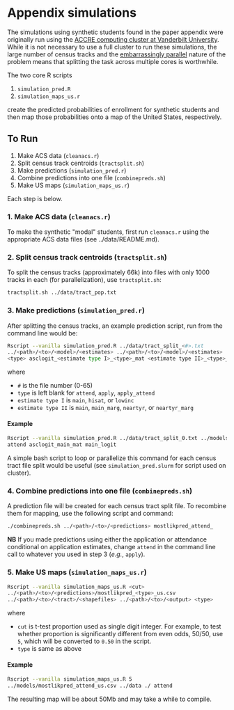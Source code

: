 # Appendix simulations

The simulations using synthetic students found in the paper appendix
were originally run using the [ACCRE computing cluster at Vanderbilt
University](https://www.vanderbilt.edu/accre/). While it is not
necessary to use a full cluster to run these simulations, the large
number of census tracks and the [embarrassingly
parallel](https://en.wikipedia.org/wiki/Embarrassingly_parallel)
nature of the problem means that splitting the task across multiple
cores is worthwhile.

The two core R scripts

1. `simulation_pred.R`
2. `simulation_maps_us.r`

create the predicted probabilities of enrollment for synthetic
students and then map those probabilities onto a map of the United
States, respectively.

## To Run

1. Make ACS data (`cleanacs.r`)  
2. Split census track centroids (`tractsplit.sh`)  
3. Make predictions (`simulation_pred.r`)  
4. Combine predictions into one file (`combinepreds.sh`)  
5. Make US maps (`simulation_maps_us.r`)  

Each step is below.

### 1. Make ACS data (`cleanacs.r`)

To make the synthetic "modal" students, first run `cleanacs.r` using
the appropriate ACS data files (see ../data/README.md).

### 2. Split census track centroids (`tractsplit.sh`)

To split the census tracks (approximately 66k) into files with only
1000 tracks in each (for parallelization), use `tractsplit.sh`:

```bash
tractsplit.sh ../data/tract_pop.txt
```

### 3. Make predictions (`simulation_pred.r`)

After splitting the census tracks, an example prediction script, run
from the command line would be:

```bash
Rscript --vanilla simulation_pred.R ../data/tract_split_<#>.txt
../<path>/<to>/<model>/<estimates> ../<path>/<to>/<model>/<estimates>
<type> asclogit_<estimate type I>_<type>_mat <estimate type II>_<type>_logit
```

where  

* `#` is the file number (0-65)  
* `type` is left blank for `attend`, `apply`, `apply_attend`  
* `estimate type I` is `main`, `hisat`, or `lowinc`  
* `estimate type II` is `main`, `main_marg`, `neartyr`, or
  `neartyr_marg`  

#### Example

```bash
Rscript --vanilla simulation_pred.R ../data/tract_split_0.txt ../models ../models
attend asclogit_main_mat main_logit
```

A simple bash script to loop or parallelize this command for each
census tract file split would be useful (see `simulation_pred.slurm`
for script used on cluster).

### 4. Combine predictions into one file (`combinepreds.sh`)

A prediction file will be created for each census tract split file. To
recombine them for mapping, use the following script and command:  

```bash
./combinepreds.sh ../<path>/<to>/<predictions> mostlikpred_attend_
```

**NB** If you made predictions using either the application or
attendance conditional on application estimates, change `attend` in
the command line call to whatever you used in step 3 (*e.g.*, `apply`).

### 5. Make US maps (`simulation_maps_us.r`)

```bash
Rscript --vanilla simulation_maps_us.R <cut>
../<path>/<to>/<predictions>/mostlikpred_<type>_us.csv
../<path>/<to>/<tract>/<shapefiles> ../<path>/<to>/<output> <type>
```

where  

* `cut` is t-test proportion used as single digit integer. For
  example, to test whether proportion is significantly different from
  even odds, 50/50, use `5`, which will be converted to `0.50` in the
  script.  
* `type` is same as above  

#### Example

```bash
Rscript --vanilla simulation_maps_us.R 5
../models/mostlikpred_attend_us.csv ../data ./ attend
```

The resulting map will be about 50Mb and may take a while to compile.


